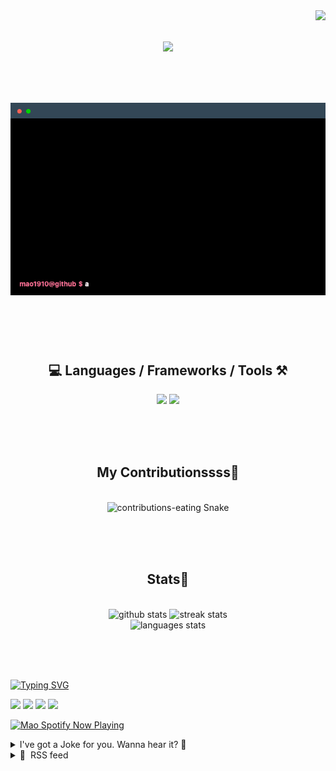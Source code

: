<!-- VISITOR BADGE -->
<!-- https://github.com/hehuapei/visitor-badge -->

<img align="right" src="https://visitor-badge.laobi.icu/badge?page_id=mao1910.mao1910&left_color=%2379DAF9&right_color=%23FE6E96" />


<!-- TYPING SVG -->
<!-- https://github.com/DenverCoder1/readme-typing-svg -->

<h1 align="center">
    <img src="https://readme-typing-svg.herokuapp.com/?font=Righteous&size=35&center=true&vCenter=true&width=500&height=70&color=FE6E96&font=poppins&duration=5000&lines=Hi+There!+👋;+I'm+Mao!;" />
</h1>

<br/>

<!-- CODE/TERMINAL ABOUT ME -->
<h1 align="center">
<img src="./assets/terminal-5.gif" alt="Terminal" />
</h1>

<br/><br/><br/>


<!-- TECHNOLOGIES LOGOS -->
<!-- https://github.com/tandpfun/skill-icons -->

<h2 align="center">💻 Languages / Frameworks / Tools ⚒️</h2>
<div align="center">
    <img src="https://skillicons.dev/icons?i=javascript,typescript,angular,react,html,css,scss,bootstrap,cs,java,spring" />
    <img src="https://skillicons.dev/icons?i=flutter,firebase,supabase,mysql,git,github,gitlab,vscode,idea,maven,figma" />
</div>

<br/><br/><br/>


<!-- CONTRIBUTIONS SNAKE GAME -->
<!-- https://github.com/Platane/snk -->

<div align="center">
  <h2> My Contributionssss🐍 </h2>
  <br>
  <img alt="contributions-eating Snake" src="https://raw.githubusercontent.com/mao1910/mao1910/output/github-contribution-grid-snake.svg" />

  <!-- Four lines below suggested by Planate for Dark mode-->
  <picture>
  <source media="(prefers-color-scheme: dark)" srcset="github-snake-dark.svg" />
  <source media="(prefers-color-scheme: light)" srcset="github-snake.svg" />
  </picture>
  
  <br/><br/><br/>
</div>


<!-- GITHUB STATS -->
<!-- https://github.com/DenverCoder1/github-readme-streak-stats -->
<!-- https://github.com/anuraghazra/github-readme-stats -->
<!-- https://github-readme-stats-mao1910.vercel.app/ My own Vercel deployment-->

<h2 align="center"> Stats📝 </h2>
  <br>
<div align=center>
  <img width=429 src="https://github-readme-stats-mao1910.vercel.app/api?username=mao1910&count_private=true&show_icons=true&theme=dracula&rank_icon=github&hide=contribs&border_radius=10&border_color=79DAF9" alt="github stats"/>
  <img width=396 src="https://streak-stats.demolab.com/?user=mao1910&count_private=true&theme=dracula&currStreakNum=79DAF9&currStreakLabel=FE6E96&border_radius=10&border=79DAF9" alt="streak stats"/>
  <br/>
  <img src="https://github-readme-stats-mao1910.vercel.app/api/top-langs/?username=mao1910&layout=compact&theme=dracula&border_radius=10&size_weight=0.5&count_weight=0.5&border_color=79DAF9" alt="languages stats" />
</div>

<br/><br/><br/>


<!-- FOOTER -->
<!-- https://github.com/DenverCoder1/readme-typing-svg -->
<!-- https://readme-typing-svg.demolab.com/demo/ -->

<a href="https://git.io/typing-svg"><img src="https://readme-typing-svg.demolab.com?font=Poppins&pause=1000&color=FE6E96&width=535&lines=Thanks+for+dropping+by!;Feel+free+to+check+any+of+the+Socials+below+%F0%9F%91%87;Or+the+Joke+Of+The+Day+if+you're+down+for+a+giggle+%F0%9F%98%9D;Hope+to+see+you+again+%F0%9F%91%8A;Uh%3F+You're+still+here%3F;Well...+I'm+running+out+of+things+to+say...;Tell+you+what%2C+due+to+your+effort+and+perseverance%2C;I+shall+present+you+with+a+short+poem%3A;%22To+code%2C+or+not+to+code%2C+that+is+the+question%3A;Whether+'tis+nobler+in+the+IDE+to+debug;The+errors+and+issues+of+outrageous+software%2C;Or+to+take+up+the+keyboard+against+a+sea+of+bugs;And+by+coding%2C+end+them.%22;by+William+Shakespeare%2C+probably.+;Pretty+sure+that's+Hamlet's.;Alrighty%2C+this+has+been+fun.;But+I'll+restart+the+loop+now...+see+ya+soon!" alt="Typing SVG" /></a>


<!--  SOCIAL NETWORKS -->
<!-- https://github.com/alexandresanlim/Badges4-README.md-Profile -->

  <div> 
    <a href="https://www.deviantart.com/madeinkobaia/art/my-profile-is-under-construction-265626465" target="_blank"><img src="https://img.shields.io/badge/-LinkedIn-%230077B5?style=for-the-badge&logo=linkedin&logoColor=white" target="_blank"></a> <!-- ADD LINKEDIN PROFILE -->
    <a href = "https://www.nicepng.com/ourpic/u2q8o0t4t4r5o0r5_website-under-construction-png-graphic-transparent-website-under/"><img src="https://img.shields.io/badge/Portfolio-4285F4?style=for-the-badge&logo=Google-chrome&logoColor=white" target="_blank"></a> <!-- ADD PORTFOLIO WEBSITE -->
    <a href="https://discord.gg" target="_blank"><img src="https://img.shields.io/badge/Discord-7289DA?style=for-the-badge&logo=discord&logoColor=white" target="_blank"></a> <!-- ADD DISCORD -->
    <a href = "mailto:mao1910dev@gmail.com"><img src="https://img.shields.io/badge/Gmail-D14836?style=for-the-badge&logo=gmail&logoColor=white" target="_blank"></a>
  </div>


<!-- SPOTIFY PLAYING-->
<!-- https://github.com/novatorem/novatorem -->
<!-- https://spotify-now-playing-novatorem-git-main-mao1910.vercel.app/ My own Vercel deployment-->

[<img width=438px src="https://spotify-now-playing-git-main-mao1910.vercel.app//api/spotify/?border_color=FE6E96" alt="Mao Spotify Now Playing" />](https://open.spotify.com/user/31542et242zglhf42ydrtqgvuvde)


<!-- JOKE OF THE DAY -->
<!-- https://github.com/ABSphreak/readme-jokes -->
<!-- https://readme-jokes-git-master-mao1910.vercel.app/ My own Vercel deployment-->

<details>
<summary>I've got a Joke for you. Wanna hear it? 🙈</summary>

<br/>

 <tr>
 <td style="padding-top:4px"><img src = "https://readme-jokes-git-master-mao1910.vercel.app/api?&theme=dracula"></td>
 </tr>

</details>


<!-- RSS FEED -->
<!-- https://github.com/gautamkrishnar/blog-post-workflow -->

<details>
<summary>📕 &nbsp;RSS feed</summary>

<br/>

<!-- BLOG-POST-LIST:START -->
 #### - [Oracle-Linux 8'de Chronyd ile NTP İstemcisi Yapılandırma](https://dev.to/aciklab/oracle-linux-8de-chronyd-ile-ntp-istemcisi-yapilandirma-1p6f) 
 <details><summary>Article</summary> <ul>
<li>Chronyd Servisinin Yüklenmesi ve Etkinleştirilmesi:</li>
</ul>

<p>Öncelikle, chronyd servisinin yüklü olup olmadığını kontrol edin. Eğer yüklü değilse, yükleyin:<br>
</p>

<div class="highlight js-code-highlight">
<pre class="highlight plaintext"><code>sudo dnf install chrony
</code></pre>

</div>



<p>Servisi etkinleştirin ve başlatın:<br>
</p>

<div class="highlight js-code-highlight">
<pre class="highlight plaintext"><code>sudo systemctl enable --now chronyd
</code></pre>

</div>



<ul>
<li>Chrony Konfigürasyon Dosyasının Düzenlenmesi:</li>
</ul>

<p>Özel bir NTP sunucusu kullanmak için, chrony konfigürasyon dosyasını düzenleyin:<br>
</p>

<div class="highlight js-code-highlight">
<pre class="highlight plaintext"><code>sudo nano /etc/chrony/chrony.conf
</code></pre>

</div>



<p>Dosyada, aşağıdaki gibi bir veya birden fazla server veya pool satırı ekleyin (örneğin "ntp.ulakbim.gov.tr"):<br>
</p>

<div class="highlight js-code-highlight">
<pre class="highlight plaintext"><code>server ntp.ulakbim.gov.tr iburst
</code></pre>

</div>



<p>İsterseniz IP adresi de kullanabilirsiniz. iburst opsiyonu, zaman senkronizasyonunu hızlandırmak için kullanılır.</p>

<ul>
<li>Chronyd Servisini Yeniden Başlatma:</li>
</ul>

<p>Konfigürasyon dosyasını düzenledikten sonra, servisi yeniden başlatın:<br>
</p>

<div class="highlight js-code-highlight">
<pre class="highlight plaintext"><code>sudo systemctl restart chronyd
</code></pre>

</div>



<ul>
<li>Senkronizasyon Durumunu Kontrol Etme:</li>
</ul>

<p>chronyc komutunu kullanarak senkronizasyon durumunu kontrol edebilirsiniz:<br>
</p>

<div class="highlight js-code-highlight">
<pre class="highlight plaintext"><code>chronyc tracking
</code></pre>

</div>



<p>Bu komut, senkronizasyon durumu hakkında detaylı bilgi verecektir.</p>

<ul>
<li>Güvenlik Duvarı Ayarları:</li>
</ul>

<p>Eğer güvenlik duvarı etkinse, NTP trafiğine izin vermeniz gerekebilir:<br>
</p>

<div class="highlight js-code-highlight">
<pre class="highlight plaintext"><code>sudo firewall-cmd --add-service=ntp --permanent
sudo firewall-cmd --reload
</code></pre>

</div>



<ul>
<li>Senronizasyon Durumunu Doğrulama:</li>
</ul>

<p>timedatctl komutunu kullanarak NTP servisinin aktif olup olmadığı kontrol edebilirsiniz:<br>
</p>

<div class="highlight js-code-highlight">
<pre class="highlight plaintext"><code>timedatectl
</code></pre>

</div>



<p><a href="https://res.cloudinary.com/practicaldev/image/fetch/s--QDkIHpue--/c_limit%2Cf_auto%2Cfl_progressive%2Cq_auto%2Cw_800/https://dev-to-uploads.s3.amazonaws.com/uploads/articles/uvolwg7s0ck66vsec5ow.png" class="article-body-image-wrapper"><img src="https://res.cloudinary.com/practicaldev/image/fetch/s--QDkIHpue--/c_limit%2Cf_auto%2Cfl_progressive%2Cq_auto%2Cw_800/https://dev-to-uploads.s3.amazonaws.com/uploads/articles/uvolwg7s0ck66vsec5ow.png" alt="Image description" width="372" height="37"></a></p>

 </details> 
 <hr /> 

 #### - [How to get started with MongoDB as a Student](https://dev.to/1grace/how-to-get-started-with-mongodb-as-a-student-55j8) 
 <details><summary>Article</summary> <p>As student with a passion for the developer community, I have participated in varous hackathons, and gotten involved in my student community. </p>

<p>Throughout these experiences, I have had the opportunity to learn and develop projects using the MERN stack (MERN stands for MongoDB, Express, React, Node, after the four key technologies that make up the stack. MongoDB — document database. Express(.js) — Node.js web framework. React(.js) — a client-side JavaScript framework.) More information can be seen on their blog <a href="https://www.mongodb.com/mern-stack#:~:text=MERN%20stands%20for%20MongoDB%2C%20Express,a%20client%2Dside%20JavaScript%20framework">here.</a></p>

<p><a href="https://res.cloudinary.com/practicaldev/image/fetch/s--_fP0Hjsr--/c_limit%2Cf_auto%2Cfl_progressive%2Cq_auto%2Cw_800/https://dev-to-uploads.s3.amazonaws.com/uploads/articles/nzz4ooe0i3scj8s4xa63.png" class="article-body-image-wrapper"><img src="https://res.cloudinary.com/practicaldev/image/fetch/s--_fP0Hjsr--/c_limit%2Cf_auto%2Cfl_progressive%2Cq_auto%2Cw_800/https://dev-to-uploads.s3.amazonaws.com/uploads/articles/nzz4ooe0i3scj8s4xa63.png" alt="Image description" width="800" height="401"></a></p>

<p>As a software engineering intern, I have had the opportunity to also see how often MongoDB is used within projects, and how its capabilities have contributed to more efficient and reliable projects. </p>

<p>Finally, In my previous semester, I had the opportunity to take a course on unstructured data, (for any students at western, CS4417 is the course!) where I was able to learn more about unstructured data, noSQL, and work on an assignment involving MongoDB, Aggregation, and MapReduce. Im happy to make seperate blog posts about these projects as well for any students interested in exploring applications and ways to use MongoDB in their own projects. </p>

<p>Overall, MongoDB is a great tool to be able to leverage in your projects! Now you might be wondering, how do I get started? </p>

<p>MLH (Major League Hacking) is a large hackathon organizer and a community that I have been involved in since the summer of 2020. </p>

<p>As mentioned in their <a href="https://news.mlh.io/major-league-hacking-mongodb-partner-to-inspire-the-next-generation-of-builders-03-27-2023">website post</a>, </p>

<blockquote>
<p>MongoDB Atlas – Best Database Platform for Your Next Hackathon<br>
MongoDB Atlas is a multi-cloud database with an integrated set of related services that allow development teams to address the growing requirements for today’s wide variety of modern applications, all in a unified and consistent user experience.</p>
</blockquote>

<p>MongoDB Atlas is more than a general-purpose database, it’s a full developer data platform – easily deploy and manage databases on-demand when and where you need them. </p>

<p>Below are some ways you could use MongoDB Atlas in your next hackathon project.</p>

<p>1) Simplify the way you integrate database functionality into your hackathon project by starting a free cluster or using your introductory $50 Atlas credits for students. </p>

<p>2) Take your hackathon project to the next level, and deploy a database to the cloud in minutes. Signing up is easy and hassle-free with no credit card required! </p>

<p>Key Benefits for Students<br>
MongoDB is one of the most prevalent database providers in the world, and we’ve got a range of opportunities to help you get started building on their platform. </p>

<p>1) Receive $50 of free MongoDB Atlas credits through the GitHub Student Developer Pack, along with a MongoDB certification ($150 in value). The Forever Free Tier is available if you are no longer a student. </p>

<p>2) Enter the “Best Use of MongoDB Atlas” challenge at an upcoming MLH event for a chance to win a M5GO iOT Starter Kit. To participate in the challenge, check out our website and register for an upcoming event! </p>

<p>Interested in taking advantage of your MongoDB Atlas perks? Check out their website here. </p>

<p>MongoDB also has developed "MongoDB University" a series of courses and ressources to support the learning and application of those learnings! I have taken some of the modules and can confirm the videos and tutorials go in depth and with the interactive nature of their tutorials, you will be engaged with the content. </p>

<p>Finally, MongoDB has <a href="https://www.mongodb.com/community/forums/c/user-groups/11">User Groups </a><br>
which bring people together to learn from and connect over their shared interest in MongoDB technologies. These are communities of developers with various skill levels and an interest in learning new technologies and applications including MongoDB and beyond, and are a great opportunity to get involved! Whether you are a beginner or a skilled individiaul, this is a safe space for users and novices to come together, learn from each other, and share what theyre doing with mongodb and other tech. </p>

<p>I recently became involved as a co-organizer for the <a href="https://www.meetup.com/toronto-mongodb-usergroup/">Toronto User Group</a> and confirm the community is welcoming for people with diverse experiences and has enabled me to meet and learn from people around the company and community. </p>

<p><a href="https://res.cloudinary.com/practicaldev/image/fetch/s--s5L7O_YG--/c_limit%2Cf_auto%2Cfl_progressive%2Cq_auto%2Cw_800/https://dev-to-uploads.s3.amazonaws.com/uploads/articles/fxh7b8ye337xc6exh4at.png" class="article-body-image-wrapper"><img src="https://res.cloudinary.com/practicaldev/image/fetch/s--s5L7O_YG--/c_limit%2Cf_auto%2Cfl_progressive%2Cq_auto%2Cw_800/https://dev-to-uploads.s3.amazonaws.com/uploads/articles/fxh7b8ye337xc6exh4at.png" alt="Image description" width="800" height="450"></a></p>

<p>These are just starting points - there are many options for ways to get involved with MongoDB beyond this!  </p>

<p>You could build an application or library you've built using MongoDB, contribute to open source related to MongoDB, <br>
talk at a local MongoDB event, create a video or tutorial sharing what you've learned or created about MongoDB, <br>
get involved and provide support through Stack Overflow, the MongoDB Community Forum or elsewhere, and more! </p>

<p>If you had any questions feel free to leave them in the comments! </p>

 </details> 
 <hr /> 

 #### - [Fiz um push sem checar as alterações do repositório, e agora?](https://dev.to/nikolai1312/fiz-um-push-sem-checar-as-alteracoes-do-repositorio-e-agora-f7k) 
 <details><summary>Article</summary> <h4>
  
  
  *<em>Este artigo foi escrito em conjunto com <a class="mentioned-user" href="https://dev.to/donadonf">@donadonf</a> *</em>
</h4>

<p>Dentro de uma equipe de desenvolvimento nos deparamos com algumas demandas que são desenvolvidas por pares, alguns casos utilizam até a mesma branch para desenvolver a tarefa e fazem com que os desenvolvedores trabalhem 2 habilidades muito importantes: A comunicação e o versionamento de código. Neste artigo iremos tratar de uma situação que pode ser comum, podemos chamá-la de “Fiz um push e não sabia que a branch havia mudado, e agora?”. </p>

<p>Ao tentar fazer um push, provavelmente recebeu de volta uma mensagem indicando um conflito de branches, sendo a branch local em que está trabalhando e a branch remota, para onde irá o commit feito.<br>
</p>

<div class="highlight js-code-highlight">
<pre class="highlight plaintext"><code>[rejected] master -&gt; master (fetch first)
error: failed to push
</code></pre>

</div>



<p>Bom, teremos um longo caminho pela frente, mas fique tranquilo porque há uma solução! </p>

<p>Primeiramente, devemos verificar os commits que já estão na branch remota e qual o nosso status em relação a ela, para isso podemos executar o comando:<br>
</p>

<div class="highlight js-code-highlight">
<pre class="highlight plaintext"><code>git status
</code></pre>

</div>



<p>Receberá uma informação sobre o status das branch em que está trabalhando, dessa forma:<br>
</p>

<div class="highlight js-code-highlight">
<pre class="highlight plaintext"><code>On branch nome-da-branch
Your branch and 'origin/nome-da-branch' have diverged,
and have 1 and 1 different commits each, respectively.
</code></pre>

</div>



<p>Isso indica que sua branch local está com um commit a ser enviado, mas está com um commit atrasado em relação a branch remota, nesse cenário é necessário puxar os dados da branch remota antes de realizar o push para que não tenha um conflito de versões de código. </p>

<p>Começaremos a solução do conflito entre as branches checando os logs dos commits feitos com o comando:<br>
</p>

<div class="highlight js-code-highlight">
<pre class="highlight plaintext"><code>git log
</code></pre>

</div>



<p>Vamos pegar o ID do último commit feito, porque aqui estaremos visualizando um histórico dos commits feitos. Com esse ID iremos executar um hard reset na branch atual e retirar o commit do HEAD com outro comando, então a sequência de comandos será a seguinte:<br>
</p>

<div class="highlight js-code-highlight">
<pre class="highlight plaintext"><code>git reset --hard ID-do-commit

git reset HEAD~1
</code></pre>

</div>



<p>Novamente, vamos checar o status das versões que estamos trabalhando com comando <code>git status</code>, veremos que alguns arquivos estão marcados como <code>Changes not staged for commit</code>, isso significa que o commit foi resetado corretamente e as alterações feitas não foram perdidas. Devemos então armazenar essas mudanças dentro do stash para que possamos fazer o commit mais tarde com o comando:<br>
</p>

<div class="highlight js-code-highlight">
<pre class="highlight plaintext"><code>git stash
</code></pre>

</div>



<p>Caso a operação ocorra bem, a mensagem será a seguinte:<br>
</p>

<div class="highlight js-code-highlight">
<pre class="highlight plaintext"><code>Saved working directory and index state WIP on nome-da-branch: ID-do-commit-atual-da-branch 
</code></pre>

</div>



<p>Devemos então executar o comando que irá mostrar a quantidade de arquivos que estão salvos no último stash feito.<br>
</p>

<div class="highlight js-code-highlight">
<pre class="highlight plaintext"><code>git stash show
</code></pre>

</div>



<p>Como os arquivos estarão salvos no stash e branch terá voltado ao mesmo estágio da branch remota, podemos dar sequência ao procedimento padrão de um commit. Iremos checar o status da branch remota com o <code>git status</code> e depois executar um <code>git pull</code> para receber as alterações feitas na branch remota.</p>

<p>Por fim, podemos retirar os arquivos do stash porque iremos utilizá-los agora:<br>
</p>

<div class="highlight js-code-highlight">
<pre class="highlight plaintext"><code>git stash pop
</code></pre>

</div>



<p>Isso irá trazer de volta as alterações feitas no commit que não conseguimos realizar o push. Caso esteja apavorado com a situação, poderá repetir o fluxo de visualizar o status da branch remota com <code>git status</code> e ver se há mais atualizações, poupando uma possível dor de cabeça. Caso não tenha nenhuma alteração, podemos seguir com o commit normalmente:<br>
</p>

<div class="highlight js-code-highlight">
<pre class="highlight plaintext"><code>git commit -m "feat: texto-do-commit"

git push
</code></pre>

</div>



<p>Dessa forma, podemos solucionar os conflitos de versões de uma forma simples e objetiva utilizando apenas o terminal do git. <br>
É chegado o grande momento, podemos dormir tranquilos com as versões atualizadas e organizadas em nossas respectivas branches.</p>

 </details> 
 <hr /> 

 #### - [Let's #LearnLive: Deconstruct an Enterprise-Grade Serverless Architecture running on Azure](https://dev.to/azure/lets-learnlive-deconstruct-an-enterprise-grade-serverless-architecture-running-on-azure-52n8) 
 <details><summary>Article</summary> <p><strong>Register now and join us</strong>:<br>
1️⃣ | Sep 14, Ep1 👉🏽 <a href="https://aka.ms/contoso-real-estate/learn-live/Ep1?WT.mc_id=javascript-99907-ninarasi">Get Started With Contoso Real Estate</a><br>
2️⃣ | Sep 21, Ep2 👉🏽 <a href="https://aka.ms/contoso-real-estate/learn-live/Ep2?WT.mc_id=javascript-99907-ninarasi">Developing the Portal Application</a><br>
3️⃣ | Sep 28, Ep3 👉🏽 <a href="https://aka.ms/contoso-real-estate/learn-live/Ep3?WT.mc_id=javascript-99907-ninarasi">Integrating Authentication, Payments &amp; Search</a><br>
4️⃣ | Oct 05, Ep4 👉🏽 <a href="https://aka.ms/contoso-real-estate/learn-live/Ep4?WT.mc_id=javascript-99907-ninarasi">Automate Testing &amp; Deploy to Azure</a></p>




<h2>
  
  
  It's time to Fall For Intelligent Apps 🍂
</h2>

<p>Join us this fall on a learning journey to explore building intelligent apps. Combine the power of <strong>AI, cloud-scale data, and cloud-native app development</strong> to create highly differentiated digital experiences. Develop adaptive, responsive, and personalized experiences by building and modernizing intelligent applications with Azure for your users. </p>

<p>This year, we have a new set of initiatives to support you on the journey - from blog posts that demystify Intelligent Apps, to a community gallery that features content and code samples created to help <em>you</em> be more effective building your own solutions.</p>

<p><a href="https://res.cloudinary.com/practicaldev/image/fetch/s--6PYD6MET--/c_limit%2Cf_auto%2Cfl_progressive%2Cq_auto%2Cw_800/https://dev-to-uploads.s3.amazonaws.com/uploads/articles/q4hyyagf0kmdhj3bz0en.png" class="article-body-image-wrapper"><img src="https://res.cloudinary.com/practicaldev/image/fetch/s--6PYD6MET--/c_limit%2Cf_auto%2Cfl_progressive%2Cq_auto%2Cw_800/https://dev-to-uploads.s3.amazonaws.com/uploads/articles/q4hyyagf0kmdhj3bz0en.png" alt="Learn Live" width="800" height="501"></a></p>

<h2>
  
  
  Learn Live: Serverless Edition
</h2>

<p>But I am most excited for this one - our new 4-part Learn Live Series where we deconstruct <em>Contoso Real Estate</em> - an enterprise-grade reference sample using a composable architecture to build a multi-scenario application, on Azure.</p>

<p><strong>Why should you learn this skill?</strong> </p>

<p>There are a lot of beginner-friendly tutorials that teach you to build real-world applications with current technologies. But building <em>enterprise-grade</em> solutions is hard. How do you bridge the gap between knowing application development, and learning best practices for deploying solutions in CI/CD pipelines, for real-world usage at scale.</p>

<p><a href="https://res.cloudinary.com/practicaldev/image/fetch/s--xXbus0-s--/c_limit%2Cf_auto%2Cfl_progressive%2Cq_auto%2Cw_800/https://dev-to-uploads.s3.amazonaws.com/uploads/articles/ltd5ro0xc0ws7tt5zy8w.jpeg" class="article-body-image-wrapper"><img src="https://res.cloudinary.com/practicaldev/image/fetch/s--xXbus0-s--/c_limit%2Cf_auto%2Cfl_progressive%2Cq_auto%2Cw_800/https://dev-to-uploads.s3.amazonaws.com/uploads/articles/ltd5ro0xc0ws7tt5zy8w.jpeg" alt="Sketchnote of value of samples" width="800" height="450"></a></p>

<p>With new tools and technologies like GitHub Codespaces, and GitHub Copilot - you can also build, deploy - and understand - unfamiliar codebases and applications on you own. Join us for the next four Thursdays as we explore an open-source codebase for an enterprise-grade reference sample on Azure. Then <strong>transfer that knowledge to building your own serverless, intelligent apps on Azure</strong>.</p>

<h2>
  
  
  Ep 1: Get Started with Contoso Real Estate
</h2>

<ul>
<li>
<strong>Sep 14</strong> 👉🏽 <a href="https://aka.ms/contoso-real-estate/learn-live/Ep1?WT.mc_id=javascript-99907-ninarasi">Building Composable Cloud-native Solutions on Azure</a>
</li>
</ul>

<p>Learn about the Contoso Real Estate sample, fork the repo, launch GitHub Codespaces - and build/preview the application to validate environment.</p>

<p><a href="https://res.cloudinary.com/practicaldev/image/fetch/s--XQp_Fdpt--/c_limit%2Cf_auto%2Cfl_progressive%2Cq_auto%2Cw_800/https://azure.github.io/Cloud-Native/img/fallforia/learn-live-contoso.jpg" class="article-body-image-wrapper"><img src="https://res.cloudinary.com/practicaldev/image/fetch/s--XQp_Fdpt--/c_limit%2Cf_auto%2Cfl_progressive%2Cq_auto%2Cw_800/https://azure.github.io/Cloud-Native/img/fallforia/learn-live-contoso.jpg" alt="Contoso Real Estate" width="800" height="450"></a></p>

<h2>
  
  
  Ep 2: Developing the Portal Application
</h2>

<ul>
<li>
<strong>Sep 21</strong> 👉🏽 [<a href="https://aka.ms/contoso-real-estate/learn-live/Ep2?WT.mc_id=javascript-99907-ninarasi">Developing the Portal Application</a>
</li>
</ul>

<p>Learn about micro-frontends and API-first design. Deconstruct the portal app, blog app, and serverless API.</p>

<p><a href="https://res.cloudinary.com/practicaldev/image/fetch/s--vzWrf_HS--/c_limit%2Cf_auto%2Cfl_progressive%2Cq_auto%2Cw_800/https://azure.github.io/Cloud-Native/img/fallforia/learn-live-portal-app.jpg" class="article-body-image-wrapper"><img src="https://res.cloudinary.com/practicaldev/image/fetch/s--vzWrf_HS--/c_limit%2Cf_auto%2Cfl_progressive%2Cq_auto%2Cw_800/https://azure.github.io/Cloud-Native/img/fallforia/learn-live-portal-app.jpg" alt="Developing the Portal Application" width="800" height="450"></a></p>

<h2>
  
  
  Ep 3: Integrating Authentication, Payments &amp; Search
</h2>

<ul>
<li>
<strong>Sep 28</strong> 👉🏽 [<a href="https://aka.ms/contoso-real-estate/learn-live/Ep3?WT.mc_id=javascript-99907-ninarasi">Integrating Authentication, Payments &amp; Search</a>
</li>
</ul>

<p>Integrate authentication to support user profiles. Integrate payments and search features using 3rd party API.</p>

<p><a href="https://res.cloudinary.com/practicaldev/image/fetch/s--8eG5dsZF--/c_limit%2Cf_auto%2Cfl_progressive%2Cq_auto%2Cw_800/https://azure.github.io/Cloud-Native/img/fallforia/learn-live-third-party-payments.jpg" class="article-body-image-wrapper"><img src="https://res.cloudinary.com/practicaldev/image/fetch/s--8eG5dsZF--/c_limit%2Cf_auto%2Cfl_progressive%2Cq_auto%2Cw_800/https://azure.github.io/Cloud-Native/img/fallforia/learn-live-third-party-payments.jpg" alt="Integrating Authentication, Payments &amp; Search" width="800" height="450"></a></p>

<h2>
  
  
  Ep 4: Automate Testing &amp; Deploy to Azure
</h2>

<ul>
<li>
<strong>Oct 05</strong> 👉🏽 [<a href="https://aka.ms/contoso-real-estate/learn-live/Ep4?WT.mc_id=javascript-99907-ninarasi">Automate Testing &amp; Deploy to Azure</a>
</li>
</ul>

<p>Learn to design and run end-to-end tests with Playwright. Provision and deploy solution to Azure with AZD.</p>

<p><a href="https://res.cloudinary.com/practicaldev/image/fetch/s--i1Zcm4bx--/c_limit%2Cf_auto%2Cfl_progressive%2Cq_auto%2Cw_800/https://azure.github.io/Cloud-Native/img/fallforia/learn-live-azure-developer.png" class="article-body-image-wrapper"><img src="https://res.cloudinary.com/practicaldev/image/fetch/s--i1Zcm4bx--/c_limit%2Cf_auto%2Cfl_progressive%2Cq_auto%2Cw_800/https://azure.github.io/Cloud-Native/img/fallforia/learn-live-azure-developer.png" alt="Automate Testing &amp; Deploy to Azure" width="800" height="450"></a></p>




<h2>
  
  
  🧰 | Resources
</h2>

<ul>
<li>1️⃣ | Join our <a href="https://azure.github.io/Cloud-Native/Fall-For-IA/LearnLive">Learn Live: Serverless</a> Series</li>
<li>2️⃣ | Fork the <a href="https://aka.ms/contoso-real-estate/github/fork">Contoso Real Estate</a> Application</li>
<li>3️⃣ | Explore the <a href="https://aka.ms/contoso-real-estate/collection">LearnLive Resources</a> Collection</li>
</ul>

<h2>
  
  
  Register now and join us
</h2>

<p>1️⃣ | Sep 14, Ep1 👉🏽 <a href="https://aka.ms/contoso-real-estate/learn-live/Ep1?WT.mc_id=javascript-99907-ninarasi">Get Started With Contoso Real Estate</a><br>
2️⃣ | Sep 21, Ep2 👉🏽 <a href="https://aka.ms/contoso-real-estate/learn-live/Ep2?WT.mc_id=javascript-99907-ninarasi">Developing the Portal Application</a><br>
3️⃣ | Sep 28, Ep3 👉🏽 <a href="https://aka.ms/contoso-real-estate/learn-live/Ep3?WT.mc_id=javascript-99907-ninarasi">Integrating Authentication, Payments &amp; Search</a><br>
4️⃣ | Oct 05, Ep4 👉🏽 <a href="https://aka.ms/contoso-real-estate/learn-live/Ep4?WT.mc_id=javascript-99907-ninarasi">Automate Testing &amp; Deploy to Azure</a></p>




<p><a href="https://res.cloudinary.com/practicaldev/image/fetch/s--rkdcNII0--/c_limit%2Cf_auto%2Cfl_progressive%2Cq_auto%2Cw_800/https://dev-to-uploads.s3.amazonaws.com/uploads/articles/vo1632ytoet7sqe5i7mv.jpg" class="article-body-image-wrapper"><img src="https://res.cloudinary.com/practicaldev/image/fetch/s--rkdcNII0--/c_limit%2Cf_auto%2Cfl_progressive%2Cq_auto%2Cw_800/https://dev-to-uploads.s3.amazonaws.com/uploads/articles/vo1632ytoet7sqe5i7mv.jpg" alt="Fall For Intelligent Apps" width="800" height="450"></a></p>

 </details> 
 <hr /> 

 #### - [Installing and Configuring Kubeflow with MinIO Operator](https://dev.to/sashawodtke/installing-and-configuring-kubeflow-with-minio-operator-42ha) 
 <details><summary>Article</summary> <p>By Daniel Valdivia, Engineer, MinIO  </p>

<p>Kubeflow is a modern solution to design, build and orchestrate Machine Learning pipelines using the latest and most popular frameworks. Out of the box, Kubeflow ships with MinIO inside to store all of its pipelines, artifacts and logs, however that MinIO is limited to a single PVC and thus cannot benefit from all the features a distributed MinIO brings to the table such as <a href="https://min.io/product/active-data-replication-for-object-storage?ref=blog.min.io">Active-Active Replication</a>, unlimited storage via <a href="https://min.io/product/automated-data-tiering-lifecycle-management?ref=blog.min.io">Tiering</a> - and so much more.</p>

<p>In this blog post we are going to configure Kubeflow to use a large MinIO Tenant on the same Kubernetes cluster, but of course, this configuration applies to Kubeflow and MinIO being on different clusters as well. For your reference, please see our earlier blog post, <a href="https://blog.min.io/kubeflow-minio-azure/">Machine Learning Pipelines with Kubeflow and MinIO on Azure</a>, and the <a href="https://www.kubeflow.org/?ref=blog.min.io">Kubeflow</a> site.  </p>

<p>While we go from soup to nuts in this blog post, if you already have a Kubeflow setup and a MiniO setup, you can skip straight to the Configure Kubeflow section of this blog post to see what needs to be configured.</p>

<h2>
  
  
  Setting up the MinIO Operator
</h2>

<p>Let's start by installing the MinIO Operator and creating a tenant that Kubeflow will use. My favorite way to install MinIO Operator is via kubectl apply -k but we also have Helm Charts available, and we are also available on the <a href="https://min.io/product/multicloud-elastic-kubernetes-service?ref=blog.min.io">AWS Marketplace</a>, <a href="https://min.io/product/multicloud-google-kubernetes-service?ref=blog.min.io">Google Cloud Marketplace</a> and <a href="https://min.io/product/multicloud-azure-kubernetes-service?ref=blog.min.io">Azure Marketplace</a>.<br>
</p>

<div class="highlight js-code-highlight">
<pre class="highlight plaintext"><code>kubectl apply -k github.com/minio/operator/
</code></pre>

</div>



<p><a href="https://res.cloudinary.com/practicaldev/image/fetch/s--8Y-faH11--/c_limit%2Cf_auto%2Cfl_progressive%2Cq_auto%2Cw_800/https://dev-to-uploads.s3.amazonaws.com/uploads/articles/smjdq5jij9z4zxjf2isb.png" class="article-body-image-wrapper"><img src="https://res.cloudinary.com/practicaldev/image/fetch/s--8Y-faH11--/c_limit%2Cf_auto%2Cfl_progressive%2Cq_auto%2Cw_800/https://dev-to-uploads.s3.amazonaws.com/uploads/articles/smjdq5jij9z4zxjf2isb.png" alt="Image description" width="800" height="469"></a></p>

<p>This will install the latest and greatest MinIO Operator, now we just need to log into the Operator UI and create a tenant. For this step we'll get a service account JWT token to login, but   this UI can also be secured with AD/LDAP or OIDC.<br>
</p>

<div class="highlight js-code-highlight">
<pre class="highlight plaintext"><code>kubectl -n minio-operator  get secret $(kubectl -n minio-operator get serviceaccount console-sa -o jsonpath="{.secrets[0].name}") -o jsonpath="{.data.token}" | base64 --decode &amp;&amp; echo ""
</code></pre>

</div>



<p><a href="https://res.cloudinary.com/practicaldev/image/fetch/s--L6pRb1G6--/c_limit%2Cf_auto%2Cfl_progressive%2Cq_auto%2Cw_800/https://dev-to-uploads.s3.amazonaws.com/uploads/articles/4e319fw58gjwh6gsi0km.png" class="article-body-image-wrapper"><img src="https://res.cloudinary.com/practicaldev/image/fetch/s--L6pRb1G6--/c_limit%2Cf_auto%2Cfl_progressive%2Cq_auto%2Cw_800/https://dev-to-uploads.s3.amazonaws.com/uploads/articles/4e319fw58gjwh6gsi0km.png" alt="Image description" width="800" height="444"></a></p>

<p>Now let's port forward the UI and login.<br>
</p>

<div class="highlight js-code-highlight">
<pre class="highlight plaintext"><code>kubectl -n minio-operator port-forward svc/console 9090
</code></pre>

</div>



<p><a href="https://res.cloudinary.com/practicaldev/image/fetch/s--1LCq-4lp--/c_limit%2Cf_auto%2Cfl_progressive%2Cq_auto%2Cw_800/https://dev-to-uploads.s3.amazonaws.com/uploads/articles/rkyinyr92i5mleu96nrr.png" class="article-body-image-wrapper"><img src="https://res.cloudinary.com/practicaldev/image/fetch/s--1LCq-4lp--/c_limit%2Cf_auto%2Cfl_progressive%2Cq_auto%2Cw_800/https://dev-to-uploads.s3.amazonaws.com/uploads/articles/rkyinyr92i5mleu96nrr.png" alt="Image description" width="800" height="246"></a></p>

<p>Now open a browser, go to <a href="http://localhost:9090">http://localhost:9090</a> and login with the JWT token we got on the previous step.</p>

<p><a href="https://res.cloudinary.com/practicaldev/image/fetch/s--d_aMScyR--/c_limit%2Cf_auto%2Cfl_progressive%2Cq_auto%2Cw_800/https://dev-to-uploads.s3.amazonaws.com/uploads/articles/1ghdq996h8wxxpy61leu.png" class="article-body-image-wrapper"><img src="https://res.cloudinary.com/practicaldev/image/fetch/s--d_aMScyR--/c_limit%2Cf_auto%2Cfl_progressive%2Cq_auto%2Cw_800/https://dev-to-uploads.s3.amazonaws.com/uploads/articles/1ghdq996h8wxxpy61leu.png" alt="Image description" width="800" height="577"></a></p>

<p>After logging in, click on <strong>Create Tenant</strong> and set up a 1TiB tenant.</p>

<p><a href="https://res.cloudinary.com/practicaldev/image/fetch/s--xx5UldPG--/c_limit%2Cf_auto%2Cfl_progressive%2Cq_auto%2Cw_800/https://dev-to-uploads.s3.amazonaws.com/uploads/articles/qczatotvolcujuds6bol.png" class="article-body-image-wrapper"><img src="https://res.cloudinary.com/practicaldev/image/fetch/s--xx5UldPG--/c_limit%2Cf_auto%2Cfl_progressive%2Cq_auto%2Cw_800/https://dev-to-uploads.s3.amazonaws.com/uploads/articles/qczatotvolcujuds6bol.png" alt="Image description" width="800" height="532"></a></p>

<p>Enter the name of the new tenant and the namespace for it.</p>

<p><a href="https://res.cloudinary.com/practicaldev/image/fetch/s--4hdVyeXO--/c_limit%2Cf_auto%2Cfl_progressive%2Cq_auto%2Cw_800/https://dev-to-uploads.s3.amazonaws.com/uploads/articles/zpt89bgg4nw3mqrhe2hd.png" class="article-body-image-wrapper"><img src="https://res.cloudinary.com/practicaldev/image/fetch/s--4hdVyeXO--/c_limit%2Cf_auto%2Cfl_progressive%2Cq_auto%2Cw_800/https://dev-to-uploads.s3.amazonaws.com/uploads/articles/zpt89bgg4nw3mqrhe2hd.png" alt="Image description" width="800" height="532"></a></p>

<p>If the namespace doesn't exist you have the option to create the namespace.</p>

<p><a href="https://res.cloudinary.com/practicaldev/image/fetch/s--NCBIKhtm--/c_limit%2Cf_auto%2Cfl_progressive%2Cq_auto%2Cw_800/https://dev-to-uploads.s3.amazonaws.com/uploads/articles/gar71ajku2jp8blc6w02.png" class="article-body-image-wrapper"><img src="https://res.cloudinary.com/practicaldev/image/fetch/s--NCBIKhtm--/c_limit%2Cf_auto%2Cfl_progressive%2Cq_auto%2Cw_800/https://dev-to-uploads.s3.amazonaws.com/uploads/articles/gar71ajku2jp8blc6w02.png" alt="Image description" width="800" height="532"></a></p>

<p>Now let's size the tenant. I'll be setting up a <strong>4 node cluster</strong> that has 4 drives on each node, in this case, because we’re on Kubernetes, node or server translates to pods and drives per server translates to PVCs per pod.</p>

<p>I'm also starting with 1TiB of capacity but you can always <a href="https://docs.min.io/minio/baremetal/installation/expand-minio-distributed.html?ref=blog.min.io">expand the capacity of the tenant</a>.</p>

<p><a href="https://res.cloudinary.com/practicaldev/image/fetch/s--szZ6Tvmu--/c_limit%2Cf_auto%2Cfl_progressive%2Cq_auto%2Cw_800/https://dev-to-uploads.s3.amazonaws.com/uploads/articles/5xr06ljvy810s6n0tb1f.png" class="article-body-image-wrapper"><img src="https://res.cloudinary.com/practicaldev/image/fetch/s--szZ6Tvmu--/c_limit%2Cf_auto%2Cfl_progressive%2Cq_auto%2Cw_800/https://dev-to-uploads.s3.amazonaws.com/uploads/articles/5xr06ljvy810s6n0tb1f.png" alt="Image description" width="800" height="603"></a></p>

<p>Let's go to <strong>Identity Provider</strong> and create a basic user that will be used by Kubeflow. If you choose to configure an <a href="https://min.io/product/identity-and-access-management?ref=blog.min.io">external identity provider</a> that uses OpenID or Active Directory/LDAP, you can just go ahead and create a service account after you log in to the tenant.</p>

<p><a href="https://res.cloudinary.com/practicaldev/image/fetch/s--miJx6wQH--/c_limit%2Cf_auto%2Cfl_progressive%2Cq_auto%2Cw_800/https://dev-to-uploads.s3.amazonaws.com/uploads/articles/9a53bd4qq4c4qly30229.png" class="article-body-image-wrapper"><img src="https://res.cloudinary.com/practicaldev/image/fetch/s--miJx6wQH--/c_limit%2Cf_auto%2Cfl_progressive%2Cq_auto%2Cw_800/https://dev-to-uploads.s3.amazonaws.com/uploads/articles/9a53bd4qq4c4qly30229.png" alt="Image description" width="800" height="603"></a></p>

<p>Lastly, we'll disable <strong>TLS</strong> just to keep this blog post from getting too long, but if you want to have TLS enabled on your tenant, you'll need a certificate configured on the tenant that Kubeflow trusts.</p>

<p><a href="https://res.cloudinary.com/practicaldev/image/fetch/s--d-hAMluh--/c_limit%2Cf_auto%2Cfl_progressive%2Cq_auto%2Cw_800/https://dev-to-uploads.s3.amazonaws.com/uploads/articles/euk2x1zyh9lx0wk94gc1.png" class="article-body-image-wrapper"><img src="https://res.cloudinary.com/practicaldev/image/fetch/s--d-hAMluh--/c_limit%2Cf_auto%2Cfl_progressive%2Cq_auto%2Cw_800/https://dev-to-uploads.s3.amazonaws.com/uploads/articles/euk2x1zyh9lx0wk94gc1.png" alt="Image description" width="800" height="603"></a></p>

<p>And that's it, just hit <strong>Create</strong> and the tenant will be created in a few minutes.</p>

<p><a href="https://res.cloudinary.com/practicaldev/image/fetch/s--fRUv4MLY--/c_limit%2Cf_auto%2Cfl_progressive%2Cq_auto%2Cw_800/https://dev-to-uploads.s3.amazonaws.com/uploads/articles/dhazluak0mgv9q4bijkv.png" class="article-body-image-wrapper"><img src="https://res.cloudinary.com/practicaldev/image/fetch/s--fRUv4MLY--/c_limit%2Cf_auto%2Cfl_progressive%2Cq_auto%2Cw_800/https://dev-to-uploads.s3.amazonaws.com/uploads/articles/dhazluak0mgv9q4bijkv.png" alt="Image description" width="800" height="515"></a></p>

<p><a href="https://res.cloudinary.com/practicaldev/image/fetch/s--wvHqaqGF--/c_limit%2Cf_auto%2Cfl_progressive%2Cq_auto%2Cw_800/https://dev-to-uploads.s3.amazonaws.com/uploads/articles/cqeynobkmybjbtshqwrp.png" class="article-body-image-wrapper"><img src="https://res.cloudinary.com/practicaldev/image/fetch/s--wvHqaqGF--/c_limit%2Cf_auto%2Cfl_progressive%2Cq_auto%2Cw_800/https://dev-to-uploads.s3.amazonaws.com/uploads/articles/cqeynobkmybjbtshqwrp.png" alt="Image description" width="800" height="603"></a></p>

<p>That's it, now you have a distributed, high performance, hyper scale object storage that can be expanded endlessly. From here, let's configure Kubeflow to use this MinIO deployment.</p>

<h2>
  
  
  Setting up Kubeflow
</h2>

<p>In this section, we'll set up Kubeflow from scratch on Kubernetes. This works for on-premise deployments, development environments or any public cloud, although cloud providers frequently  offer a pre-configured version of Kubeflow.</p>

<p>We'll be using the <a href="https://github.com/kubeflow/manifests?ref=blog.min.io">kubeflow/manifest</a> repository. Bear in mind there are some strict requirements for this to work, for example, <strong>the highest version of Kubernetes supported by Kubeflow 1.5.0 (at the time of writing) is 1.21</strong> so make sure you’re using a Kubernetes cluster that meets this requirement.</p>

<p>One additional requirement is to have Kustomize version <a href="https://blog.min.io/how-to-kubeflow-minio/?ref=hackernoon.com#:~:text=have%20Kustomize%20version-,3.2.0,-%2C%20and%20that%27s%20it">3.2.0</a>, and that's it.</p>

<p>Let's start by cloning the kubeflow/manifest repository<br>
</p>

<div class="highlight js-code-highlight">
<pre class="highlight plaintext"><code>git clone https://github.com/kubeflow/manifests
</code></pre>

</div>



<p><a href="https://res.cloudinary.com/practicaldev/image/fetch/s--wyTQC4fP--/c_limit%2Cf_auto%2Cfl_progressive%2Cq_auto%2Cw_800/https://dev-to-uploads.s3.amazonaws.com/uploads/articles/g9hdk266ewjqmax5e540.png" class="article-body-image-wrapper"><img src="https://res.cloudinary.com/practicaldev/image/fetch/s--wyTQC4fP--/c_limit%2Cf_auto%2Cfl_progressive%2Cq_auto%2Cw_800/https://dev-to-uploads.s3.amazonaws.com/uploads/articles/g9hdk266ewjqmax5e540.png" alt="Image description" width="800" height="480"></a></p>

<p>Then change directories the manifest folder and run the following command:<br>
</p>

<div class="highlight js-code-highlight">
<pre class="highlight plaintext"><code>cd manifests
while ! kustomize build example | kubectl apply -f -; do echo "Retrying to apply resources"; sleep 10; done
</code></pre>

</div>



<p>This command will take a few minutes to install all the resources needed by Kubeflow. If anything fails to apply, the command will continue attempting to apply it until it succeeds entirely.</p>

<p><a href="https://res.cloudinary.com/practicaldev/image/fetch/s--ThQFIbmn--/c_limit%2Cf_auto%2Cfl_progressive%2Cq_auto%2Cw_800/https://dev-to-uploads.s3.amazonaws.com/uploads/articles/ixuoof8c1t9mq13k69m4.png" class="article-body-image-wrapper"><img src="https://res.cloudinary.com/practicaldev/image/fetch/s--ThQFIbmn--/c_limit%2Cf_auto%2Cfl_progressive%2Cq_auto%2Cw_800/https://dev-to-uploads.s3.amazonaws.com/uploads/articles/ixuoof8c1t9mq13k69m4.png" alt="Image description" width="800" height="374"></a></p>

<p>After a few minutes, you can confirm all the pods in the <strong>kubeflow</strong> namespace are up and running:<br>
</p>

<div class="highlight js-code-highlight">
<pre class="highlight plaintext"><code>kubectl -n kubeflow get pods
</code></pre>

</div>



<p><a href="https://res.cloudinary.com/practicaldev/image/fetch/s--vnQKK_nL--/c_limit%2Cf_auto%2Cfl_progressive%2Cq_auto%2Cw_800/https://dev-to-uploads.s3.amazonaws.com/uploads/articles/4ejell2lla04xihxyap5.png" class="article-body-image-wrapper"><img src="https://res.cloudinary.com/practicaldev/image/fetch/s--vnQKK_nL--/c_limit%2Cf_auto%2Cfl_progressive%2Cq_auto%2Cw_800/https://dev-to-uploads.s3.amazonaws.com/uploads/articles/4ejell2lla04xihxyap5.png" alt="Image description" width="800" height="579"></a></p>

<p>Now we will configure Kubeflow to use our new MinIO.</p>

<h2>
  
  
  Configure Kubeflow
</h2>

<p>The following section is the core of connecting Kubeflow and MinIO. Please note that the resources that need to be modified in this section are also what you'd tweak if you were starting with an existing Kubeflow deployment.</p>

<p>We are going to edit a variety of Config Maps, Secrets and Deployments on the <strong>kubeflow</strong> namespace first, and then on any existing user namespaces.</p>

<p>All of these steps assume MinIO is running in the <strong>ns-1 **namespace and running on port **80</strong>. If you were running the tenant with TLS you'd use port 443.</p>

<p>Tenant URL: minio.ns-1.svc.cluster.local</p>

<p>Tenant Port: 80</p>

<h2>
  
  
  Edit Configmaps
</h2>

<p><strong>pipeline-install-config</strong></p>

<p>Edit the <strong>pipeline-install-config</strong> config map and add the following fields to <strong>.data</strong>:<br>
</p>

<div class="highlight js-code-highlight">
<pre class="highlight plaintext"><code>minioServiceHost: minio.ns-1.svc.cluster.local
minioServicePort: "80"
</code></pre>

</div>



<p>Edit command:<br>
</p>

<div class="highlight js-code-highlight">
<pre class="highlight plaintext"><code>kubectl -n kubeflow edit cm pipeline-install-config
</code></pre>

</div>



<p><strong>workflow-controller-configmap</strong></p>

<p>Edit the configmap <strong>workflow-controller-configmap</strong> and configure the <strong>endpoint</strong> field inside the *<em>s3 *</em> section to point to your tenant<br>
</p>

<div class="highlight js-code-highlight">
<pre class="highlight plaintext"><code>s3:
      endpoint: "minio.ns-1.svc.cluster.local:80"
</code></pre>

</div>



<p>Use this command to edit the configmap:<br>
</p>

<div class="highlight js-code-highlight">
<pre class="highlight plaintext"><code>kubectl -n kubeflow edit cm workflow-controller-configmap
</code></pre>

</div>



<p><strong>ml-pipeline-ui-configmap</strong></p>

<p>Edit the <strong>ml-pipeline-ui-configmap</strong> configmap and replace the json content of viewer-pod-template.json with the following json:<br>
</p>

<div class="highlight js-code-highlight">
<pre class="highlight plaintext"><code>{
  "spec": {
    "containers": [
      {
        "env": [
          {
            "name": "AWS_ACCESS_KEY_ID",
            "valueFrom": {
              "secretKeyRef": {
                "name": "mlpipeline-minio-artifact",
                "key": "accesskey"
              }
            }
          },
          {
            "name": "AWS_SECRET_ACCESS_KEY",
            "valueFrom": {
              "secretKeyRef": {
                "name": "mlpipeline-minio-artifact",
                "key": "secretkey"
              }
            }
          },
          {
            "name": "AWS_REGION",
            "valueFrom": {
              "configMapKeyRef": {
                "name": "pipeline-install-config",
                "key": "minioServiceRegion"
              }
            }
          }
        ]
      }
    ]
  }
}
</code></pre>

</div>



<p>Use this command to edit the configmap:<br>
</p>

<div class="highlight js-code-highlight">
<pre class="highlight plaintext"><code>kubectl -n kubeflow edit cm ml-pipeline-ui-configmap
</code></pre>

</div>



<p>Make sure the indentation structure of the json matches the existing format.</p>

<p><a href="https://res.cloudinary.com/practicaldev/image/fetch/s--EiYepszN--/c_limit%2Cf_auto%2Cfl_progressive%2Cq_auto%2Cw_800/https://dev-to-uploads.s3.amazonaws.com/uploads/articles/fzce3ssoz2y2xusz0ifl.png" class="article-body-image-wrapper"><img src="https://res.cloudinary.com/practicaldev/image/fetch/s--EiYepszN--/c_limit%2Cf_auto%2Cfl_progressive%2Cq_auto%2Cw_800/https://dev-to-uploads.s3.amazonaws.com/uploads/articles/fzce3ssoz2y2xusz0ifl.png" alt="Image description" width="800" height="312"></a></p>

<h2>
  
  
  Edit Secrets
</h2>

<p>We will update the secret that holds the credentials to MinIO, however these are meant to be <strong>base64</strong> encoded, so you can encode them with shell:<br>
</p>

<div class="highlight js-code-highlight">
<pre class="highlight plaintext"><code>echo -n "kubeflow" | base64 
echo -n "kubeflow123" | base64 
</code></pre>

</div>



<p><a href="https://res.cloudinary.com/practicaldev/image/fetch/s--YldZOkkK--/c_limit%2Cf_auto%2Cfl_progressive%2Cq_auto%2Cw_800/https://dev-to-uploads.s3.amazonaws.com/uploads/articles/ai4x2vraweeqftmbrsje.png" class="article-body-image-wrapper"><img src="https://res.cloudinary.com/practicaldev/image/fetch/s--YldZOkkK--/c_limit%2Cf_auto%2Cfl_progressive%2Cq_auto%2Cw_800/https://dev-to-uploads.s3.amazonaws.com/uploads/articles/ai4x2vraweeqftmbrsje.png" alt="Image description" width="800" height="448"></a></p>

<p><strong>mlpipeline-minio-artifact</strong></p>

<p>Edit the secret <strong>mlpipeline-minio-artifact</strong> and set these values in the <strong>.data</strong> field<br>
</p>

<div class="highlight js-code-highlight">
<pre class="highlight plaintext"><code>data:
  accesskey: a3ViZWZsb3c=
  secretkey: a3ViZWZsb3cxMjM=
</code></pre>

</div>



<p>Use this command to edit the configmap:<br>
</p>

<div class="highlight js-code-highlight">
<pre class="highlight plaintext"><code>kubectl -n kubeflow edit secret mlpipeline-minio-artifact
</code></pre>

</div>



<h2>
  
  
  Edit Deployments
</h2>

<p>We will now edit the deployments last to cause a pod restart and to get everything ready.</p>

<p><strong>ml-pipeline-ui</strong></p>

<p>Edit the <strong>ml-pipeline-ui</strong> deployment and add the following environment variables:<br>
</p>

<div class="highlight js-code-highlight">
<pre class="highlight plaintext"><code>- name: AWS_ACCESS_KEY_ID
  valueFrom:
    secretKeyRef:
      name: mlpipeline-minio-artifact
      key: accesskey
- name: AWS_SECRET_ACCESS_KEY
  valueFrom:
    secretKeyRef:
      name: mlpipeline-minio-artifact
      key: secretkey
- name: MINIO_NAMESPACE

- name: MINIO_HOST
  value: minio.ns-1.svc.cluster.local
- name: MINIO_PORT
  value: "80"
</code></pre>

</div>



<p><strong>Note: make sure to edit the MINIO_NAMESPACE environment variable to be empty, this is critical as that environment variable is already present in the deployment.</strong></p>

<p>Use the following command to edit the configmap:<br>
</p>

<div class="highlight js-code-highlight">
<pre class="highlight plaintext"><code>kubectl -n kubeflow edit deployment ml-pipeline-ui
</code></pre>

</div>



<p><strong>ml-pipeline</strong></p>

<p>Edit the <strong>ml-pipeline</strong> deployment and add the following environment variables:<br>
</p>

<div class="highlight js-code-highlight">
<pre class="highlight plaintext"><code>- name: OBJECTSTORECONFIG_HOST
  valueFrom:
    configMapKeyRef:
      name: pipeline-install-config
      key: minioServiceHost
- name: OBJECTSTORECONFIG_PORT
  value: "80"
</code></pre>

</div>



<p>Use the following command to edit the deployment:<br>
</p>

<div class="highlight js-code-highlight">
<pre class="highlight plaintext"><code>kubectl -n kubeflow edit deployment ml-pipeline
</code></pre>

</div>



<h2>
  
  
  Configure Every User Namespace
</h2>

<p>This is also very important, for every user namespace, patch the <strong>ml-pipeline-ui-artifact</strong> deployment in that namespace and the artifact secret. For example, in my case my namespace is <strong>kubeflow-user-example-com</strong> since we used the example manifest.</p>

<p>Edit the secret <strong>mlpipeline-minio-artifact</strong> and set these values in the <strong>.data</strong> field:<br>
</p>

<div class="highlight js-code-highlight">
<pre class="highlight plaintext"><code>data:
  accesskey: a3ViZWZsb3c=
  secretkey: a3ViZWZsb3cxMjM=
</code></pre>

</div>



<p>Edit the <strong>ml-pipeline-ui-artifact</strong> and add the following environment variables<br>
</p>

<div class="highlight js-code-highlight">
<pre class="highlight plaintext"><code>- name: MINIO_NAMESPACE
- name: MINIO_HOST
  value: minio.ns-1.svc.cluster.local
- name: MINIO_PORT
  value: "80"
</code></pre>

</div>



<p>Use the following command to edit the artifact:<br>
</p>

<div class="highlight js-code-highlight">
<pre class="highlight plaintext"><code>kubectl -n kubeflow-user-example-com edit secret mlpipeline-minio-artifact

kubectl -n kubeflow-user-example-com edit deployment ml-pipeline-ui-artifact
</code></pre>

</div>



<p>At this point Kubeflow is properly configured to use your tenant. There’s one last step and then we are good to test our deployment.</p>

<h2>
  
  
  Migrate All Data from Kubeflow's Internal MinIO to the New Tenant
</h2>

<p>Now that we have configured everything, we just need to make sure the data Kubeflow is expecting to be in its buckets is actually there. Let’s copy that data over and then shutdown the internal MinIO that we’re replacing.</p>

<p>To achieve this we will use MinIO Client (mc), a CLI tool for managing MinIO. We'll do all these operations from a pod running inside Kubernetes, but you can do this via port-forwarding and using mc from your own machine if you choose to do so.</p>

<p>Let's run a pod with an Ubuntu shell:<br>
</p>

<div class="highlight js-code-highlight">
<pre class="highlight plaintext"><code>kubectl -n kubeflow run my-shell  -i --tty --image ubuntu -- bash
</code></pre>

</div>



<p><a href="https://res.cloudinary.com/practicaldev/image/fetch/s--bhJNG3r7--/c_limit%2Cf_auto%2Cfl_progressive%2Cq_auto%2Cw_800/https://dev-to-uploads.s3.amazonaws.com/uploads/articles/7rr6e1lfvdv44dfs36ov.png" class="article-body-image-wrapper"><img src="https://res.cloudinary.com/practicaldev/image/fetch/s--bhJNG3r7--/c_limit%2Cf_auto%2Cfl_progressive%2Cq_auto%2Cw_800/https://dev-to-uploads.s3.amazonaws.com/uploads/articles/7rr6e1lfvdv44dfs36ov.png" alt="Image description" width="800" height="453"></a></p>

<p>This shell runs on a pod running inside our Kubernetes cluster in the Kubeflow namespace.</p>

<p>Now we will:</p>

<ol>
<li>Install <strong>wget</strong>
</li>
<li>Download <strong>mc</strong>
</li>
<li>Make <strong>mc</strong> executable</li>
<li>Add an alias to the current MinIO</li>
<li>Add an alias to the new MinIO</li>
<li>Copy all the data</li>
</ol>

<p>To accomplish this we run the following commands:<br>
</p>

<div class="highlight js-code-highlight">
<pre class="highlight plaintext"><code>apt update &amp;&amp; apt install -y wget
wget https://dl.min.io/client/mc/release/linux-amd64/mc
chmod +x mc
mv mc /usr/local/bin/
mc config host add kubeflow http://minio-service.kubeflow.svc.cluster.local:9000 minio minio123
mc config host add tenant http://minio.ns-1.svc.cluster.local kubeflow kubeflow123
mc mirror kubeflow tenant

</code></pre>

</div>



<p>Finally, turn off the internal MinIO as it is no longer required.<br>
</p>

<div class="highlight js-code-highlight">
<pre class="highlight plaintext"><code>kubectl -n kubeflow scale deploy minio --replicas=0
</code></pre>

</div>



<p>All right! We are done moving to the full MinIO deployment.  </p>

<h2>
  
  
  Validate that Kubeflow is Using the new MinIO
</h2>

<p>Next we’ll validate  the setup and run some pipelines.</p>

<p>If you go to MinIO Operator, you can see the tenant now has data:</p>

<p><a href="https://res.cloudinary.com/practicaldev/image/fetch/s--qH-Hzf_J--/c_limit%2Cf_auto%2Cfl_progressive%2Cq_auto%2Cw_800/https://dev-to-uploads.s3.amazonaws.com/uploads/articles/79cdcgr8rxxkbrem3sbs.png" class="article-body-image-wrapper"><img src="https://res.cloudinary.com/practicaldev/image/fetch/s--qH-Hzf_J--/c_limit%2Cf_auto%2Cfl_progressive%2Cq_auto%2Cw_800/https://dev-to-uploads.s3.amazonaws.com/uploads/articles/79cdcgr8rxxkbrem3sbs.png" alt="Image description" width="800" height="487"></a></p>

<p>Click the tenant, and then click <strong>Console</strong> in the top right of the browser window to open MinIO Console in order to browse that tenant.</p>

<p><a href="https://res.cloudinary.com/practicaldev/image/fetch/s--7rRsrB09--/c_limit%2Cf_auto%2Cfl_progressive%2Cq_auto%2Cw_800/https://dev-to-uploads.s3.amazonaws.com/uploads/articles/m7s570f53gqybag4ycp4.png" class="article-body-image-wrapper"><img src="https://res.cloudinary.com/practicaldev/image/fetch/s--7rRsrB09--/c_limit%2Cf_auto%2Cfl_progressive%2Cq_auto%2Cw_800/https://dev-to-uploads.s3.amazonaws.com/uploads/articles/m7s570f53gqybag4ycp4.png" alt="Image description" width="800" height="487"></a></p>

<p>From this view, you can see the <strong>mlpipeline</strong> bucket. Click browse to see its contents.</p>

<p><a href="https://res.cloudinary.com/practicaldev/image/fetch/s--q24iTBMp--/c_limit%2Cf_auto%2Cfl_progressive%2Cq_auto%2Cw_800/https://dev-to-uploads.s3.amazonaws.com/uploads/articles/uxb4l73lzid24whkn0pk.png" class="article-body-image-wrapper"><img src="https://res.cloudinary.com/practicaldev/image/fetch/s--q24iTBMp--/c_limit%2Cf_auto%2Cfl_progressive%2Cq_auto%2Cw_800/https://dev-to-uploads.s3.amazonaws.com/uploads/articles/uxb4l73lzid24whkn0pk.png" alt="Image description" width="800" height="487"></a></p>

<p>You'll see the existing demo pipelines have been copied over.</p>

<p><a href="https://res.cloudinary.com/practicaldev/image/fetch/s--Tap4QHcQ--/c_limit%2Cf_auto%2Cfl_progressive%2Cq_auto%2Cw_800/https://dev-to-uploads.s3.amazonaws.com/uploads/articles/cwkhn11fvwxdkbgi2knh.png" class="article-body-image-wrapper"><img src="https://res.cloudinary.com/practicaldev/image/fetch/s--Tap4QHcQ--/c_limit%2Cf_auto%2Cfl_progressive%2Cq_auto%2Cw_800/https://dev-to-uploads.s3.amazonaws.com/uploads/articles/cwkhn11fvwxdkbgi2knh.png" alt="Image description" width="800" height="487"></a></p>

<p>Now let's go into Kubeflow and run some pipelines, you can use port forwarding  to expose the Kubeflow central dashboard:<br>
</p>

<div class="highlight js-code-highlight">
<pre class="highlight plaintext"><code>kubectl port-forward svc/istio-ingressgateway -n istio-system 8080:80
</code></pre>

</div>



<p>Then in your browser go to <a href="http://localhost:8080">http://localhost:8080</a>.</p>

<p><a href="https://res.cloudinary.com/practicaldev/image/fetch/s--9B3xxCyf--/c_limit%2Cf_auto%2Cfl_progressive%2Cq_auto%2Cw_800/https://dev-to-uploads.s3.amazonaws.com/uploads/articles/41ynoar9ycwafgbo56he.png" class="article-body-image-wrapper"><img src="https://res.cloudinary.com/practicaldev/image/fetch/s--9B3xxCyf--/c_limit%2Cf_auto%2Cfl_progressive%2Cq_auto%2Cw_800/https://dev-to-uploads.s3.amazonaws.com/uploads/articles/41ynoar9ycwafgbo56he.png" alt="Image description" width="800" height="487"></a></p>

<p>Login with the default credentials for this example setup:</p>

<p><strong>Email Address:</strong> <a href="mailto:user@example.com">user@example.com</a></p>

<p><strong>Password:</strong> 12341234</p>

<p><a href="https://res.cloudinary.com/practicaldev/image/fetch/s--AwLoN5AK--/c_limit%2Cf_auto%2Cfl_progressive%2Cq_auto%2Cw_800/https://dev-to-uploads.s3.amazonaws.com/uploads/articles/bh61ay5kn6zpshu6z957.png" class="article-body-image-wrapper"><img src="https://res.cloudinary.com/practicaldev/image/fetch/s--AwLoN5AK--/c_limit%2Cf_auto%2Cfl_progressive%2Cq_auto%2Cw_800/https://dev-to-uploads.s3.amazonaws.com/uploads/articles/bh61ay5kn6zpshu6z957.png" alt="Image description" width="800" height="487"></a></p>

<p>Then go to the Pipelines menu in the left menu bar. We’re going to run the most basic pipeline, "[Tutorial] DSL - Control structures":</p>

<p><a href="https://res.cloudinary.com/practicaldev/image/fetch/s--Jxu_WRbI--/c_limit%2Cf_auto%2Cfl_progressive%2Cq_auto%2Cw_800/https://dev-to-uploads.s3.amazonaws.com/uploads/articles/ym5s5871rfzquwb0mjjr.png" class="article-body-image-wrapper"><img src="https://res.cloudinary.com/practicaldev/image/fetch/s--Jxu_WRbI--/c_limit%2Cf_auto%2Cfl_progressive%2Cq_auto%2Cw_800/https://dev-to-uploads.s3.amazonaws.com/uploads/articles/ym5s5871rfzquwb0mjjr.png" alt="Image description" width="800" height="487"></a></p>

<p>Click on the pipeline’s name.</p>

<p><a href="https://res.cloudinary.com/practicaldev/image/fetch/s--gARHEPh5--/c_limit%2Cf_auto%2Cfl_progressive%2Cq_auto%2Cw_800/https://dev-to-uploads.s3.amazonaws.com/uploads/articles/50e1oew6pobvrg2cnali.png" class="article-body-image-wrapper"><img src="https://res.cloudinary.com/practicaldev/image/fetch/s--gARHEPh5--/c_limit%2Cf_auto%2Cfl_progressive%2Cq_auto%2Cw_800/https://dev-to-uploads.s3.amazonaws.com/uploads/articles/50e1oew6pobvrg2cnali.png" alt="Image description" width="800" height="487"></a></p>

<p>From here, click Create Experiment on the top right. This will create a new experiment since it's the first time it is running, but in subsequently you can re-use this experiment.</p>

<p><a href="https://res.cloudinary.com/practicaldev/image/fetch/s--f3hDdlh7--/c_limit%2Cf_auto%2Cfl_progressive%2Cq_auto%2Cw_800/https://dev-to-uploads.s3.amazonaws.com/uploads/articles/8ud0h7tdt8iiefyjwhnj.png" class="article-body-image-wrapper"><img src="https://res.cloudinary.com/practicaldev/image/fetch/s--f3hDdlh7--/c_limit%2Cf_auto%2Cfl_progressive%2Cq_auto%2Cw_800/https://dev-to-uploads.s3.amazonaws.com/uploads/articles/8ud0h7tdt8iiefyjwhnj.png" alt="Image description" width="800" height="487"></a></p>

<p>And click on Start:</p>

<p><a href="https://res.cloudinary.com/practicaldev/image/fetch/s--RBIeVs4N--/c_limit%2Cf_auto%2Cfl_progressive%2Cq_auto%2Cw_800/https://dev-to-uploads.s3.amazonaws.com/uploads/articles/hqh5022avu1a1g6242k6.png" class="article-body-image-wrapper"><img src="https://res.cloudinary.com/practicaldev/image/fetch/s--RBIeVs4N--/c_limit%2Cf_auto%2Cfl_progressive%2Cq_auto%2Cw_800/https://dev-to-uploads.s3.amazonaws.com/uploads/articles/hqh5022avu1a1g6242k6.png" alt="Image description" width="800" height="640"></a></p>

<p>After the run is complete, explore the pipeline to verify that it ran successfully.</p>

<p><a href="https://res.cloudinary.com/practicaldev/image/fetch/s--UK9NfXlq--/c_limit%2Cf_auto%2Cfl_progressive%2Cq_auto%2Cw_800/https://dev-to-uploads.s3.amazonaws.com/uploads/articles/3ii6pwlx70no68vnceqz.png" class="article-body-image-wrapper"><img src="https://res.cloudinary.com/practicaldev/image/fetch/s--UK9NfXlq--/c_limit%2Cf_auto%2Cfl_progressive%2Cq_auto%2Cw_800/https://dev-to-uploads.s3.amazonaws.com/uploads/articles/3ii6pwlx70no68vnceqz.png" alt="Image description" width="800" height="640"></a></p>

<p><a href="https://res.cloudinary.com/practicaldev/image/fetch/s--fM36CDkE--/c_limit%2Cf_auto%2Cfl_progressive%2Cq_auto%2Cw_800/https://dev-to-uploads.s3.amazonaws.com/uploads/articles/d8vl0teo6el4wiridv4b.png" class="article-body-image-wrapper"><img src="https://res.cloudinary.com/practicaldev/image/fetch/s--fM36CDkE--/c_limit%2Cf_auto%2Cfl_progressive%2Cq_auto%2Cw_800/https://dev-to-uploads.s3.amazonaws.com/uploads/articles/d8vl0teo6el4wiridv4b.png" alt="Image description" width="800" height="640"></a></p>

<h2>
  
  
  Kubeflow and MinIO for Multi-Cloud Machine Learning
</h2>

<p>This blog post taught you how to replace the MinIO that ships with Kubeflow  with the MinIO Operator. You’re now prepared to take your Kubeflow use to the next level and back it with Kubernetes-native high performance and highly scalable  MinIO object storage.</p>

<p>When it comes to Machine Learning pipelines and infrastructure, use MinIO's <a href="https://min.io/product/automated-data-tiering-lifecycle-management?ref=blog.min.io">Lifecycle Management</a> to deploy tenants backed by super fast NVMe drives as your hot tier for fast training and model serving, and  also set up a warm tier backed up by SSDs or HDDs for your aging datasets. MinIO does this transparently  without disrupting your applications.Tiering  is configured on a per-bucket basis or even for a single prefix within a bucket, providing  granular control over  which data gets moved to a slower tier.</p>

<p>With MinIO's <a href="https://blog.min.io/minio-multi-site-active-active-replication/">Active-Active Replication</a>, you can configure  buckets serving production machine learning models to be replicated instantly across multiple sites for disaster recovery and fast failover.</p>

<p>I truly hope this blog post helped you discover how easy it is to set up MinIO object storage on Kubernetes and to consume it with Kubeflow. If you have any questions, please join our <a href="https://minio.slack.com/?ref=blog.min.io">Slack community</a> and ask!</p>

 </details> 
 <hr /> 
<!-- BLOG-POST-LIST:END -->
</table>
</details>


<!-- TODO
Change the 3stats boxes around, possibly two on top and one on bottom
Fix RSSfeed
Fix Spotify Playlists
Fix Socials [Portfolio, Discord, Linkedin]
In the future, add Public Repositories of Selected Projects
-->
